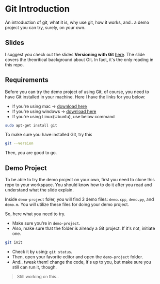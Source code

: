 # Git Introduction

An introduction of git, what it is, why use git, how it works, and.. a demo
project you can try, surely, on your own.

## Slides

I suggest you check out the slides __Versioning with Git__ [here](PITCHME.md).
The slide covers the theoritical background about Git. In fact, it's the only
reading in this repo.

## Requirements

Before you can try the demo project of using Git, of course, you need to have
Git installed in your machine. Here I have the links for you below:

- If you're using mac -> [download here](https://git-scm.com/download/mac)
- If you're using windows -> [download here](https://git-scm.com/download/win)
- If you're using Linux(Ubuntu), use below command

```bash
sudo apt-get install git
```

To make sure you have installed Git, try this

```bash
git --version
```

Then, you are good to go.

## Demo Project

To be able to try the demo project on your own, first you need to clone this
repo to your workspace. You should know how to do it after you read and
understand what the slide explain.

Inside `demo-project` foler, you will find 3 demo files: `demo.cpp`, `demo.py`,
and `demo.m`. You will utilize these files for doing your demo project.

So, here what you need to try.

- Make sure you're in `demo-project`.
- Also, make sure that the folder is already a Git project. If it's not, initiate one.

```bash
git init
```

- Check it by using: `git status`.
- Then, open your favorite editor and open the `demo-project` folder.
- And.. tweak them! change the code, it's up to you, but make sure you still can run it, though.

> Still working on this..